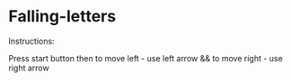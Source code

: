 # Falling-letters

Instructions:

Press start button then to move left - use left arrow && to move right - use right arrow
